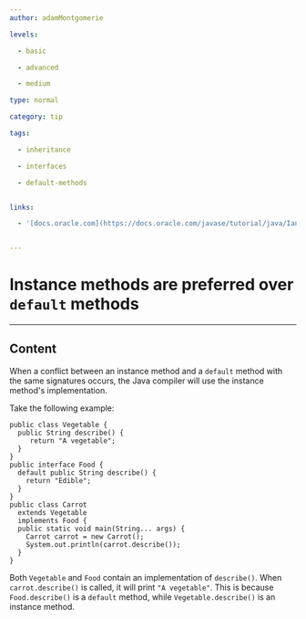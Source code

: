 ```yaml
---
author: adamMontgomerie

levels:

  - basic

  - advanced

  - medium

type: normal

category: tip

tags:

  - inheritance

  - interfaces

  - default-methods


links:

  - '[docs.oracle.com](https://docs.oracle.com/javase/tutorial/java/IandI/override.html){website}'


---
```


# Instance methods are preferred over `default` methods

---

## Content

When a conflict between an instance method and a `default` method with the same signatures occurs, the Java compiler will use the instance method's implementation.

Take the following example:

```
public class Vegetable {
  public String describe() {
     return "A vegetable";
  }
}
public interface Food {
  default public String describe() {
    return "Edible";
  }
}
public class Carrot
  extends Vegetable
  implements Food {
  public static void main(String... args) {
    Carrot carrot = new Carrot();
    System.out.println(carrot.describe());
  }
}
```

Both `Vegetable` and `Food` contain an implementation of `describe()`. When `carrot.describe()` is called, it will print `"A vegetable"`. This is because `Food.describe()` is a `default` method, while `Vegetable.describe()` is an instance method.
